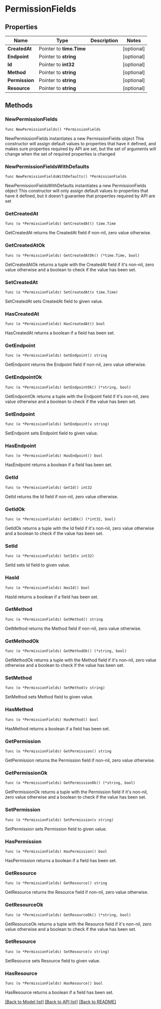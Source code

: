 # PermissionFields

## Properties

Name | Type | Description | Notes
------------ | ------------- | ------------- | -------------
**CreatedAt** | Pointer to **time.Time** |  | [optional] 
**Endpoint** | Pointer to **string** |  | [optional] 
**Id** | Pointer to **int32** |  | [optional] 
**Method** | Pointer to **string** |  | [optional] 
**Permission** | Pointer to **string** |  | [optional] 
**Resource** | Pointer to **string** |  | [optional] 

## Methods

### NewPermissionFields

`func NewPermissionFields() *PermissionFields`

NewPermissionFields instantiates a new PermissionFields object
This constructor will assign default values to properties that have it defined,
and makes sure properties required by API are set, but the set of arguments
will change when the set of required properties is changed

### NewPermissionFieldsWithDefaults

`func NewPermissionFieldsWithDefaults() *PermissionFields`

NewPermissionFieldsWithDefaults instantiates a new PermissionFields object
This constructor will only assign default values to properties that have it defined,
but it doesn't guarantee that properties required by API are set

### GetCreatedAt

`func (o *PermissionFields) GetCreatedAt() time.Time`

GetCreatedAt returns the CreatedAt field if non-nil, zero value otherwise.

### GetCreatedAtOk

`func (o *PermissionFields) GetCreatedAtOk() (*time.Time, bool)`

GetCreatedAtOk returns a tuple with the CreatedAt field if it's non-nil, zero value otherwise
and a boolean to check if the value has been set.

### SetCreatedAt

`func (o *PermissionFields) SetCreatedAt(v time.Time)`

SetCreatedAt sets CreatedAt field to given value.

### HasCreatedAt

`func (o *PermissionFields) HasCreatedAt() bool`

HasCreatedAt returns a boolean if a field has been set.

### GetEndpoint

`func (o *PermissionFields) GetEndpoint() string`

GetEndpoint returns the Endpoint field if non-nil, zero value otherwise.

### GetEndpointOk

`func (o *PermissionFields) GetEndpointOk() (*string, bool)`

GetEndpointOk returns a tuple with the Endpoint field if it's non-nil, zero value otherwise
and a boolean to check if the value has been set.

### SetEndpoint

`func (o *PermissionFields) SetEndpoint(v string)`

SetEndpoint sets Endpoint field to given value.

### HasEndpoint

`func (o *PermissionFields) HasEndpoint() bool`

HasEndpoint returns a boolean if a field has been set.

### GetId

`func (o *PermissionFields) GetId() int32`

GetId returns the Id field if non-nil, zero value otherwise.

### GetIdOk

`func (o *PermissionFields) GetIdOk() (*int32, bool)`

GetIdOk returns a tuple with the Id field if it's non-nil, zero value otherwise
and a boolean to check if the value has been set.

### SetId

`func (o *PermissionFields) SetId(v int32)`

SetId sets Id field to given value.

### HasId

`func (o *PermissionFields) HasId() bool`

HasId returns a boolean if a field has been set.

### GetMethod

`func (o *PermissionFields) GetMethod() string`

GetMethod returns the Method field if non-nil, zero value otherwise.

### GetMethodOk

`func (o *PermissionFields) GetMethodOk() (*string, bool)`

GetMethodOk returns a tuple with the Method field if it's non-nil, zero value otherwise
and a boolean to check if the value has been set.

### SetMethod

`func (o *PermissionFields) SetMethod(v string)`

SetMethod sets Method field to given value.

### HasMethod

`func (o *PermissionFields) HasMethod() bool`

HasMethod returns a boolean if a field has been set.

### GetPermission

`func (o *PermissionFields) GetPermission() string`

GetPermission returns the Permission field if non-nil, zero value otherwise.

### GetPermissionOk

`func (o *PermissionFields) GetPermissionOk() (*string, bool)`

GetPermissionOk returns a tuple with the Permission field if it's non-nil, zero value otherwise
and a boolean to check if the value has been set.

### SetPermission

`func (o *PermissionFields) SetPermission(v string)`

SetPermission sets Permission field to given value.

### HasPermission

`func (o *PermissionFields) HasPermission() bool`

HasPermission returns a boolean if a field has been set.

### GetResource

`func (o *PermissionFields) GetResource() string`

GetResource returns the Resource field if non-nil, zero value otherwise.

### GetResourceOk

`func (o *PermissionFields) GetResourceOk() (*string, bool)`

GetResourceOk returns a tuple with the Resource field if it's non-nil, zero value otherwise
and a boolean to check if the value has been set.

### SetResource

`func (o *PermissionFields) SetResource(v string)`

SetResource sets Resource field to given value.

### HasResource

`func (o *PermissionFields) HasResource() bool`

HasResource returns a boolean if a field has been set.


[[Back to Model list]](../README.md#documentation-for-models) [[Back to API list]](../README.md#documentation-for-api-endpoints) [[Back to README]](../README.md)


